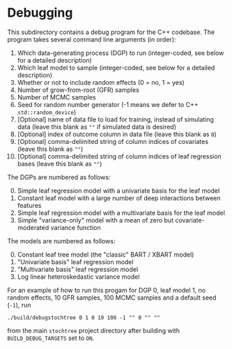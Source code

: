 # Debugging

This subdirectory contains a debug program for the C++ codebase.
The program takes several command line arguments (in order):

1. Which data-generating process (DGP) to run (integer-coded, see below for a detailed description)
1. Which leaf model to sample (integer-coded, see below for a detailed description)
3. Whether or not to include random effects (0 = no, 1 = yes)
4. Number of grow-from-root (GFR) samples
5. Number of MCMC samples
6. Seed for random number generator (-1 means we defer to C++ `std::random_device`)
7. [Optional] name of data file to load for training, instead of simulating data (leave this blank as `""` if simulated data is desired)
8. [Optional] index of outcome column in data file (leave this blank as `0`)
9. [Optional] comma-delimited string of column indices of covariates (leave this blank as `""`)
10. [Optional] comma-delimited string of column indices of leaf regression bases (leave this blank as `""`)

The DGPs are numbered as follows:

0. Simple leaf regression model with a univariate basis for the leaf model
1. Constant leaf model with a large number of deep interactions between features
2. Simple leaf regression model with a multivariate basis for the leaf model
3. Simple "variance-only" model with a mean of zero but covariate-moderated variance function

The models are numbered as follows:

0. Constant leaf tree model (the "classic" BART / XBART model)
1. "Univariate basis" leaf regression model
2. "Multivariate basis" leaf regression model
3. Log linear heteroskedastic variance model

For an example of how to run this progam for DGP 0, leaf model 1, no random effects, 10 GFR samples, 100 MCMC samples and a default seed (`-1`), run

`./build/debugstochtree 0 1 0 10 100 -1 "" 0 "" ""`

from the main `stochtree` project directory after building with `BUILD_DEBUG_TARGETS` set to `ON`.

